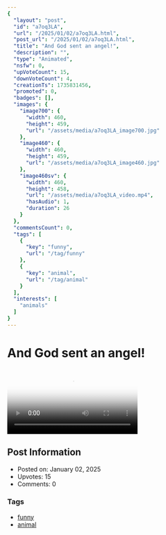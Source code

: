 ```yaml
---
{
  "layout": "post",
  "id": "a7oq3LA",
  "url": "/2025/01/02/a7oq3LA.html",
  "post_url": "/2025/01/02/a7oq3LA.html",
  "title": "And God sent an angel!",
  "description": "",
  "type": "Animated",
  "nsfw": 0,
  "upVoteCount": 15,
  "downVoteCount": 4,
  "creationTs": 1735831456,
  "promoted": 0,
  "badges": [],
  "images": {
    "image700": {
      "width": 460,
      "height": 459,
      "url": "/assets/media/a7oq3LA_image700.jpg"
    },
    "image460": {
      "width": 460,
      "height": 459,
      "url": "/assets/media/a7oq3LA_image460.jpg"
    },
    "image460sv": {
      "width": 460,
      "height": 458,
      "url": "/assets/media/a7oq3LA_video.mp4",
      "hasAudio": 1,
      "duration": 26
    }
  },
  "commentsCount": 0,
  "tags": [
    {
      "key": "funny",
      "url": "/tag/funny"
    },
    {
      "key": "animal",
      "url": "/tag/animal"
    }
  ],
  "interests": [
    "animals"
  ]
}
---
```


# And God sent an angel!

<video controls playsinline loop poster="/assets/media/a7oq3LA_image460.jpg">
  <source src="/assets/media/a7oq3LA_video.mp4" type="video/mp4">
  Your browser does not support the video tag.
</video>

## Post Information

- Posted on: January 02, 2025
- Upvotes: 15
- Comments: 0

### Tags

- [funny](/tag/funny)
- [animal](/tag/animal)

